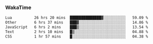 ### WakaTime

<!--START_SECTION:waka-->

```txt
Lua          26 hrs 20 mins  ██████████████▓░░░░░░░░░░   59.09 %
Other        6 hrs 37 mins   ███▓░░░░░░░░░░░░░░░░░░░░░   14.86 %
JavaScript   6 hrs 2 mins    ███▒░░░░░░░░░░░░░░░░░░░░░   13.54 %
Text         2 hrs 10 mins   █▒░░░░░░░░░░░░░░░░░░░░░░░   04.88 %
CSS          1 hr 57 mins    █░░░░░░░░░░░░░░░░░░░░░░░░   04.38 %
```

<!--END_SECTION:waka-->
